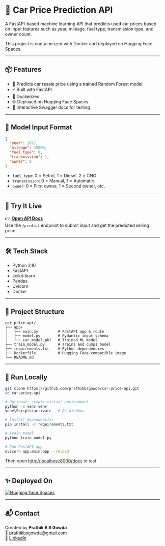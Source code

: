 
# 🚗 Car Price Prediction API

A FastAPI-based machine learning API that predicts used car prices based on input features such as year, mileage, fuel type, transmission type, and owner count.

This project is containerized with Docker and deployed on Hugging Face Spaces.

---

## 📦 Features

- 🔮 Predicts car resale price using a trained Random Forest model
- ⚡ Built with FastAPI
- 🐳 Dockerized
- 🌐 Deployed on Hugging Face Spaces
- 🧪 Interactive Swagger docs for testing

---

## 🧠 Model Input Format

```json
{
  "year": 2017,
  "mileage": 45000,
  "fuel_type": 0,
  "transmission": 1,
  "owner": 0
}
```

- `fuel_type`: 0 = Petrol, 1 = Diesel, 2 = CNG
- `transmission`: 0 = Manual, 1 = Automatic
- `owner`: 0 = First owner, 1 = Second owner, etc.

---

## 🚀 Try It Live

👉 [**Open API Docs**](https://prathikbs-car-price-api.hf.space/docs)  
Use the `/predict` endpoint to submit input and get the predicted selling price.

---

## 🛠️ Tech Stack

- Python 3.10
- FastAPI
- scikit-learn
- Pandas
- Uvicorn
- Docker

---

## 📂 Project Structure

```
car-price-api/
├── app/
│   ├── main.py         # FastAPI app & route
│   ├── model.py        # Pydantic input schema
│   └── car_model.pkl   # Trained ML model
├── train_model.py      # Trains and dumps model
├── requirements.txt    # Python dependencies
├── Dockerfile          # Hugging Face-compatible image
└── README.md
```

---

## 🐳 Run Locally

```bash
git clone https://github.com/prathikbsgowda/car-price-api.git
cd car-price-api

# Optional: create virtual environment
python -m venv venv
venv\Scripts\activate   # On Windows

# Install dependencies
pip install -r requirements.txt

# Train model
python train_model.py

# Run FastAPI app
uvicorn app.main:app --reload
```

Then open [http://localhost:8000/docs](http://localhost:8000/docs) to test.

---

## ✨ Deployed On

[![Hugging Face Spaces](https://img.shields.io/badge/hosted%20on-HuggingFace-orange?logo=huggingface)](https://prathikbs-car-price-api.hf.space/docs)


---

## 📬 Contact

Created by **Prathik B S Gowda**  
📧 prathikbsgowda@gmail.com  
🔗 [LinkedIn](https://www.linkedin.com/in/prathik-b-s-a80b3521a)
